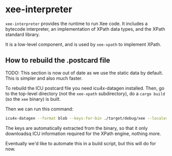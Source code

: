 # xee-interpreter

`xee-interpreter` provides the runtime to run Xee code. It includes a
bytecode interpreter, an implementation of XPath data types, and the XPath
standard library.

It is a low-level component, and is used by `xee-xpath` to implement XPath.

## How to rebuild the .postcard file

TODO: This section is now out of date as we use the static data by default. This is simpler and also much faster.

To rebuild the ICU postcard file you need icu4x-datagen installed. Then, go to the top-level directory (not the `xee-xpath` subdirectory), do a `cargo build` (so the `xee` binary) is built.

Then we can run this command:

```bash
icu4x-datagen --format blob --keys-for-bin ./target/debug/xee --locales full --cldr-tag latest --out xee-xpath/buffer_data.postcard
```

The keys are automatically extracted from the binary, so that it only downloadsq ICU information required for the XPath engine, nothing more.

Eventually we'd like to automate this in a build script, but this will do for now.
